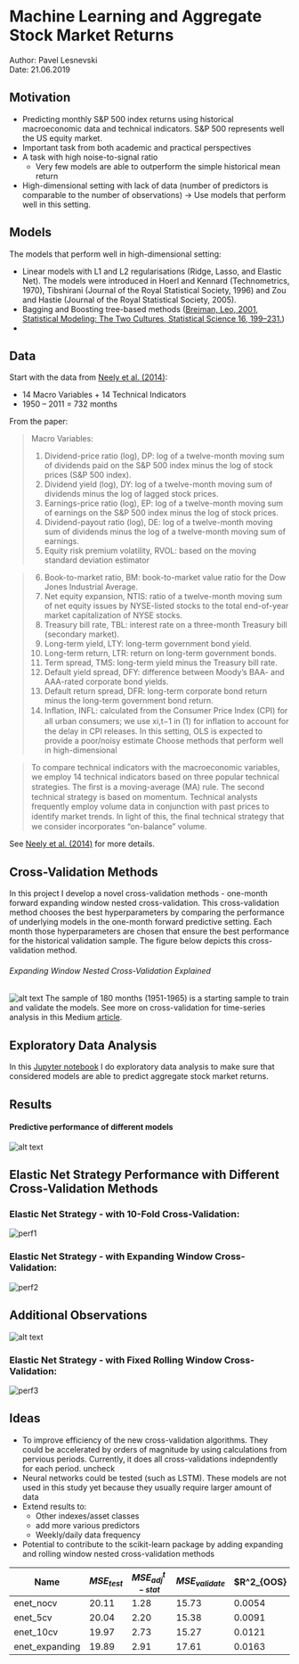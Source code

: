 # Machine Learning and Aggregate Stock Market Returns
Author: Pavel Lesnevski \
Date: 21.06.2019
## Motivation
- Predicting monthly S&P 500 index returns using historical macroeconomic data and technical indicators. S&P 500 represents well the US equity market.
- Important task from both academic and practical perspectives
- A task with high noise-to-signal ratio
  - Very few models are able to outperform the simple historical mean return
- High-dimensional setting with lack of data (number of predictors is comparable to the number of observations) -> Use models that perform well in this setting.

## Models 
The models that perform well in high-dimensional setting:
  -  Linear models with L1 and L2 regularisations (Ridge, Lasso,  and Elastic Net). The models were introduced in Hoerl and Kennard (Technometrics, 1970), Tibshirani (Journal of the Royal Statistical Society, 1996) and
 Zou and Hastie (Journal of the Royal Statistical Society, 2005).
  - Bagging and Boosting tree-based methods ([Breiman, Leo, 2001, Statistical Modeling: The Two Cultures, Statistical Science 16, 199–231.](https://projecteuclid.org/download/pdf_1/euclid.ss/1009213726))
  - 
## Data
Start with the data from [Neely et al. (2014)](https://papers.ssrn.com/sol3/papers.cfm?abstract_id=1787554):

- 14 Macro Variables + 14 Technical Indicators  
- 1950 – 2011 = 732 months

From the paper:

>Macro Variables:
>1. Dividend-price ratio (log), DP: log of a twelve-month moving sum of dividends paid on the S&P 500
index minus the log of stock prices (S&P 500 index).
>2. Dividend yield (log), DY: log of a twelve-month moving sum of dividends minus the log of lagged stock
prices.
>3. Earnings-price ratio (log), EP: log of a twelve-month moving sum of earnings on the S&P 500 index
minus the log of stock prices.
>4. Dividend-payout ratio (log), DE: log of a twelve-month moving sum of dividends minus the log of a
twelve-month moving sum of earnings.
>5. Equity risk premium volatility, RVOL: based on the moving standard deviation estimator

>6. Book-to-market ratio, BM: book-to-market value ratio for the Dow Jones Industrial Average.
>7. Net equity expansion, NTIS: ratio of a twelve-month moving sum of net equity issues by NYSE-listed
stocks to the total end-of-year market capitalization of NYSE stocks.
>8. Treasury bill rate, TBL: interest rate on a three-month Treasury bill (secondary market).
>9. Long-term yield, LTY: long-term government bond yield.
>10. Long-term return, LTR: return on long-term government bonds.
>11. Term spread, TMS: long-term yield minus the Treasury bill rate.
>12. Default yield spread, DFY: difference between Moody’s BAA- and AAA-rated corporate bond yields.
>13. Default return spread, DFR: long-term corporate bond return minus the long-term government bond
return.
>14. Inﬂation, INFL: calculated from the Consumer Price Index (CPI) for all urban consumers; we use xi,t−1
in (1) for inﬂation to account for the delay in CPI releases.
 In this setting, OLS is expected to provide a poor/noisy estimate
Choose methods that perform well in high-dimensional 

>To compare technical indicators with the macroeconomic variables, we employ 14 technical indicators based
on three popular technical strategies. The ﬁrst is a moving-average (MA) rule. The second technical strategy is based on momentum. Technical analysts frequently employ volume data in conjunction with past prices to identify market trends.
In light of this, the ﬁnal technical strategy that we consider incorporates “on-balance” volume.

See [Neely et al. (2014)](https://papers.ssrn.com/sol3/papers.cfm?abstract_id=1787554) for more details.

## Cross-Validation Methods
In this project I develop a novel cross-validation methods - one-month forward expanding window nested cross-validation. This cross-validation method chooses the best hyperparameters by comparing the performance of underlying models in the one-month forward predictive setting. Each month those hyperparameters are chosen that ensure the best performance for the historical validation sample. The figure below depicts this cross-validation method. 
###### Expanding Window Nested Cross-Validation Explained
![alt text](figures/expanding.png "Rolling")
The sample of 180 months (1951-1965) is a starting sample to train and validate the models. 
See more on cross-validation for time-series analysis in this Medium [article](https://towardsdatascience.com/time-series-nested-cross-validation-76adba623eb9). 

## Exploratory Data Analysis
In this [Jupyter notebook](../notebooks/01-First_Data_Analysis.ipynb) I do exploratory data analysis to make sure that considered models are able to predict aggregate stock market returns. 
## Results
#### Predictive performance of different models  
![alt text](figures/table1.png "Rolling")

## Elastic Net Strategy Performance with Different Cross-Validation Methods
### Elastic Net Strategy - with 10-Fold Cross-Validation:
![perf1](figures/enet_10cv.png "Elastic Net - without Cross-Validation")

### Elastic Net Strategy - with Expanding Window Cross-Validation:
![perf2](figures/enet.png "Elastic Net - with Expanding Window Cross-Validation")

## Additional Observations
![alt text](figures/rolling.png "Rolling")

### Elastic Net Strategy - with Fixed Rolling Window Cross-Validation:
![perf3](figures/enet_rolling.png "Elastic Net - with Fixed Rolling Window Cross-Validation")

## Ideas

- To improve efficiency of the new cross-validation algorithms. They could be accelerated by orders of magnitude by using calculations from pervious periods. Currently, it does all cross-validations indepndently for each period. 
uncheck  
- Neural networks could be tested (such as LSTM). These models are not used in this study yet because they usually require larger amount of data  
- Extend results to:
  - Other indexes/asset classes
  - add more various predictors
  - Weekly/daily data frequency
 - Potential to contribute to the scikit-learn package by adding expanding and rolling window nested cross-validation methods


| Name           | $MSE_{test}$ | $MSE_{adj}^{ t-stat}$  | $MSE_{validate}$ | $R^2_{OOS} |
|----------------|--------------|------------------------|------------------|------------|
| enet_nocv      | 20.11        | 1.28                   | 15.73            | 0.0054     |
| enet_5cv       | 20.04        | 2.20                   | 15.38            | 0.0091     |
| enet_10cv      | 19.97        | 2.73                   | 15.27            | 0.0121     |
| enet_expanding | 19.89        | 2.91                   | 17.61            | 0.0163     |
